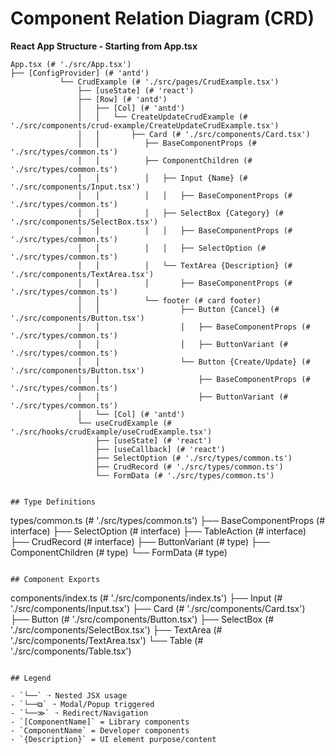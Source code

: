 # Component Relation Diagram (CRD)

**React App Structure - Starting from App.tsx**

```
App.tsx (# './src/App.tsx')
├── [ConfigProvider] (# 'antd')
           └── CrudExample (# './src/pages/CrudExample.tsx')
               ├── [useState] (# 'react')
               ├── [Row] (# 'antd')
               │   ├── [Col] (# 'antd')    
               │   │   └── CreateUpdateCrudExample (# './src/components/crud-example/CreateUpdateCrudExample.tsx')
               │   │       ├── Card (# './src/components/Card.tsx')
               │   │          ├── BaseComponentProps (# './src/types/common.ts')
               │   │          ├── ComponentChildren (# './src/types/common.ts')
               │   │          │   ├── Input {Name} (# './src/components/Input.tsx')
               │   │          │   │   ├── BaseComponentProps (# './src/types/common.ts')
               │   │          │   ├── SelectBox {Category} (# './src/components/SelectBox.tsx')
               │   │          │   │   ├── BaseComponentProps (# './src/types/common.ts')
               │   │          │   │   ├── SelectOption (# './src/types/common.ts')
               │   │          │   └── TextArea {Description} (# './src/components/TextArea.tsx')
               │   │          │       ├── BaseComponentProps (# './src/types/common.ts')
               │   │          └── footer (# card footer)
               │   │                  ├── Button {Cancel} (# './src/components/Button.tsx')
               │   │                  │   ├── BaseComponentProps (# './src/types/common.ts')
               │   │                  │   ├── ButtonVariant (# './src/types/common.ts')
               │   │                  └── Button {Create/Update} (# './src/components/Button.tsx')
               │   │                      ├── BaseComponentProps (# './src/types/common.ts')
               │   │                      ├── ButtonVariant (# './src/types/common.ts')
               │   └── [Col] (# 'antd')
               └── useCrudExample (# './src/hooks/crudExample/useCrudExample.tsx')
                   ├── [useState] (# 'react')
                   ├── [useCallback] (# 'react')
                   ├── SelectOption (# './src/types/common.ts')
                   ├── CrudRecord (# './src/types/common.ts')
                   └── FormData (# './src/types/common.ts')


## Type Definitions

```
types/common.ts (# './src/types/common.ts')
├── BaseComponentProps (# interface)
├── SelectOption (# interface)
├── TableAction (# interface)
├── CrudRecord (# interface)
├── ButtonVariant (# type)
├── ComponentChildren (# type)
└── FormData (# type)
```

## Component Exports

```
components/index.ts (# './src/components/index.ts')
├── Input (# './src/components/Input.tsx')
├── Card (# './src/components/Card.tsx')
├── Button (# './src/components/Button.tsx')
├── SelectBox (# './src/components/SelectBox.tsx')
├── TextArea (# './src/components/TextArea.tsx')
└── Table (# './src/components/Table.tsx')
```

## Legend

- `└──` ➝ Nested JSX usage
- `└──⧉` ➝ Modal/Popup triggered
- `└──≫` ➝ Redirect/Navigation
- `[ComponentName]` = Library components
- `ComponentName` = Developer components
- `{Description}` = UI element purpose/content